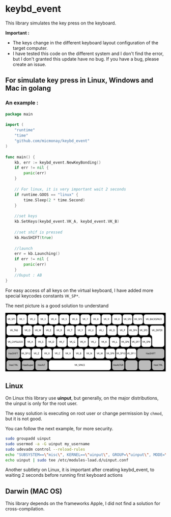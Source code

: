 # keybd_event
This library simulates the key press on the keyboard.

**Important :** 
- The keys change in the different keyboard layout configuration of the target computer.
- I have tested this code on the different system and I don't find the error, but I don't granted this update have no bug. If you have a bug, please create an issue.

## For simulate key press in Linux, Windows and Mac in golang


### An example :
```go
package main

import (
	"runtime"
	"time"
	"github.com/micmonay/keybd_event"
)

func main() {
	kb, err := keybd_event.NewKeyBonding()
	if err != nil {
		panic(err)
	}

	// For linux, it is very important wait 2 seconds
	if runtime.GOOS == "linux" {
		time.Sleep(2 * time.Second)
	}
	
	//set keys
	kb.SetKeys(keybd_event.VK_A, keybd_event.VK_B) 

	//set shif is pressed
	kb.HasSHIFT(true) 

	//launch
	err = kb.Launching() 
	if err != nil {
		panic(err)
	}
	//Ouput : AB
}
```

For easy access of all keys on the virtual keyboard, I have added more special keycodes constants `VK_SP*`. 

The next picture is a good solution to understand

![keyboard.png](./keyboard.png)

## Linux

On Linux this library use **uinput**, but generally, on the major distributions, the uinput is only for the root user. 

The easy solution is executing on root user or change permission by `chmod`, but it is not good.

You can follow the next example, for more security.

```bash
sudo groupadd uinput
sudo usermod -a -G uinput my_username
sudo udevadm control --reload-rules
echo "SUBSYSTEM==\"misc\", KERNEL==\"uinput\", GROUP=\"uinput\", MODE=\"0660\"" | sudo tee /etc/udev/rules.d/uinput.rules
echo uinput | sudo tee /etc/modules-load.d/uinput.conf
```

Another subtlety on Linux, it is important after creating keybd_event, to waiting 2 seconds before running first keyboard actions

## Darwin (MAC OS)
This library depends on the frameworks Apple, I did not find a solution for cross-compilation.
